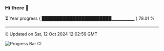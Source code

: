 ### Hi there 👋

⏳ Year progress { ███████████████████████▁▁▁▁▁▁▁ } 78.01 %

---

⏰ Updated on Sat, 12 Oct 2024 12:02:56 GMT

![Progress Bar CI](https://github.com/EinsPommes/EinsPommes/blob/main/.github/workflows/main.yml)
